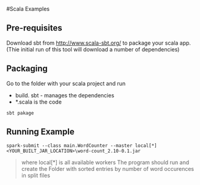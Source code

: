 #Scala Examples

## Pre-requisites

Download sbt from http://www.scala-sbt.org/ to package your scala app. (Thie initial run of this tool will download a number of dependencies)

## Packaging
Go to the folder with your scala project and run 

* build. sbt - manages the dependencies
* *.scala is the code

```
sbt pakage 
```

## Running Example

```
spark-submit --class main.WordCounter --master local[*]  <YOUR_BUILT_JAR_LOCATION>\word-count_2.10-0.1.jar
```
> where local[*] is all available workers
> The program should run and create the Folder with sorted entries by number of word occurences in split files
